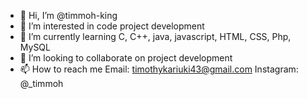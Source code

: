- 👋 Hi, I’m @timmoh-king
- 👀 I’m interested in code project development
- 🌱 I’m currently learning C, C++, java, javascript, HTML, CSS, Php, MySQL
- 💞️ I’m looking to collaborate on project development
- 📫 How to reach me Email: timothykariuki43@gmail.com Instagram: @_timmoh

<!---
timmoh-king/timmoh-king is a ✨ special ✨ repository because its `README.md` (this file) appears on your GitHub profile.
You can click the Preview link to take a look at your changes.
--->
